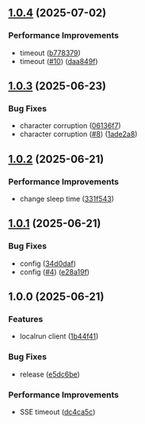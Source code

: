 ## [1.0.4](https://github.com/kiva-corp/localrun/compare/v1.0.3...v1.0.4) (2025-07-02)

### Performance Improvements

* timeout ([b778379](https://github.com/kiva-corp/localrun/commit/b7783792026a0c6fd30817deb0a08961bfb0cd90))
* timeout ([#10](https://github.com/kiva-corp/localrun/issues/10)) ([daa849f](https://github.com/kiva-corp/localrun/commit/daa849f0b03f2bc804c820b0ec331f44930de207))

## [1.0.3](https://github.com/kiva-corp/localrun/compare/v1.0.2...v1.0.3) (2025-06-23)

### Bug Fixes

* character corruption ([06136f7](https://github.com/kiva-corp/localrun/commit/06136f75a54f6205c0f99549e2e2029764094ccc))
* character corruption ([#8](https://github.com/kiva-corp/localrun/issues/8)) ([1ade2a8](https://github.com/kiva-corp/localrun/commit/1ade2a8c483c2cc860144983f36015ea58086a71))

## [1.0.2](https://github.com/kiva-corp/localrun/compare/v1.0.1...v1.0.2) (2025-06-21)

### Performance Improvements

* change sleep time ([331f543](https://github.com/kiva-corp/localrun/commit/331f543982a4ab8384b1f03dccf535b20bf2e3ee))

## [1.0.1](https://github.com/kiva-corp/localrun/compare/v1.0.0...v1.0.1) (2025-06-21)

### Bug Fixes

* config ([34d0daf](https://github.com/kiva-corp/localrun/commit/34d0daf32c760afb6137007eb60e53e3c90c5178))
* config ([#4](https://github.com/kiva-corp/localrun/issues/4)) ([e28a19f](https://github.com/kiva-corp/localrun/commit/e28a19f5abd1643bff7733060fccd3f6af99cfe7))

## 1.0.0 (2025-06-21)

### Features

* localrun client ([1b44f41](https://github.com/kiva-corp/localrun/commit/1b44f418d98ec4d2ed15f155da79f7af76d82d47))

### Bug Fixes

* release ([e5dc6be](https://github.com/kiva-corp/localrun/commit/e5dc6bef053c8024be9ab567d221bb045505f2fd))

### Performance Improvements

* SSE timeout ([dc4ca5c](https://github.com/kiva-corp/localrun/commit/dc4ca5c19998a8315ef0c028186a5f629b1e1ca2))

